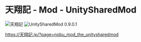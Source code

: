 # 天翔記 - Mod - UnitySharedMod

![天翔記](https://img.shields.io/badge/天翔記-with_PK-6479ff.svg)
![UnitySharedMod 0.9.0.1](https://img.shields.io/badge/UnitySharedMod-0.9.0.1-6479ff.svg)

https://天翔記.jp/?page=nobu_mod_the_unitysharedmod